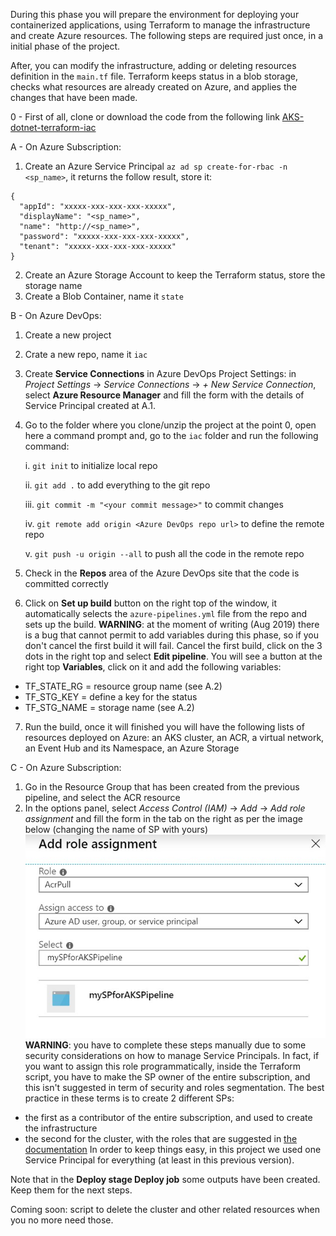 
During this phase you will prepare the environment for deploying your containerized applications, using Terraform to manage the infrastructure and create Azure resources.
The following steps are required just once, in a initial phase of the project.

After, you can modify the infrastructure, adding or deleting resources definition in the `main.tf` file. Terraform keeps status in a blob storage, checks what resources are already created on Azure, and applies the changes that have been made.

0 - First of all, clone or download the code from the following link [AKS-dotnet-terraform-iac](https://github.com/jetiba-ms/AKS-dotnet-terraform-iac)

A - On Azure Subscription:
1. Create an Azure Service Principal `az ad sp create-for-rbac -n <sp_name>`, it returns the follow result, store it:

```
{
  "appId": "xxxxx-xxx-xxx-xxx-xxxxx",
  "displayName": "<sp_name>",
  "name": "http://<sp_name>",
  "password": "xxxxx-xxx-xxx-xxx-xxxxx",
  "tenant": "xxxxx-xxx-xxx-xxx-xxxxx"
}
```

2. Create an Azure Storage Account to keep the Terraform status, store the storage name 
3. Create a Blob Container, name it `state`

B - On Azure DevOps:
1. Create a new project
2. Crate a new repo, name it `iac`
3. Create **Service Connections** in Azure DevOps Project Settings: in _Project Settings_ -> _Service Connections_ -> _+ New Service Connection_, select **Azure Resource Manager** and fill the form with the details of Service Principal created at A.1.
4. Go to the folder where you clone/unzip the project at the point 0, open here a command prompt and, go to the `iac` folder and run the following command:

    i. `git init` to initialize local repo

    ii. `git add .` to add everything to the git repo

    iii. `git commit -m "<your commit message>"` to commit changes

    iv. `git remote add origin <Azure DevOps repo url>` to define the remote repo

    v. `git push -u origin --all` to push all the code in the remote repo

5. Check in the **Repos** area of the Azure DevOps site that the code is committed correctly
6. Click on **Set up build** button on the right top of the window, it automatically selects the `azure-pipelines.yml` file from the repo and sets up the build. 
**WARNING**: at the moment of writing (Aug 2019) there is a bug that cannot permit to add variables during this phase, so if you don't cancel the first build it will fail. Cancel the first build, click on the 3 dots in the right top and select **Edit pipeline**. You will see a button at the right top **Variables**, click on it and add the following variables:
- TF_STATE_RG = resource group name (see A.2)
- TF_STG_KEY = define a key for the status
- TF_STG_NAME = storage name (see A.2)
7. Run the build, once it will finished you will have the following lists of resources deployed on Azure: an AKS cluster, an ACR, a virtual network, an Event Hub and its Namespace, an Azure Storage

C - On Azure Subscription:
1. Go in the Resource Group that has been created from the previous pipeline, and select the ACR resource
2. In the options panel, select _Access Control (IAM)_ -> _Add_ -> _Add role assignment_ and fill the form in the tab on the right as per the image below (changing the name of SP with yours)
![sp-img.jpg](/.attachments/sp-img-4aef24c4-7e69-4194-a6f9-7ce3263e7755.jpg)
**WARNING**: you have to complete these steps manually due to some security considerations on how to manage Service Principals. In fact, if you want to assign this role programmatically, inside the Terraform script, you have to make the SP owner of the entire subscription, and this isn't suggested in term of security and roles segmentation. The best practice in these terms is to create 2 different SPs:
- the first as a contributor of the entire subscription, and used to create the infrastructure
- the second for the cluster, with the roles that are suggested in [the documentation](https://docs.microsoft.com/en-us/azure/aks/best-practices)
In order to keep things easy, in this project we used one Service Principal for everything (at least in this previous version).

Note that in the **Deploy stage Deploy job** some outputs have been created. Keep them for the next steps.

Coming soon: script to delete the cluster and other related resources when you no more need those.
